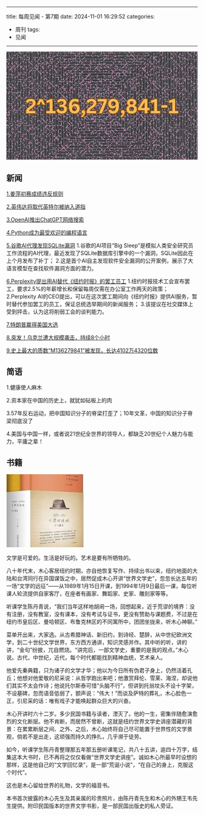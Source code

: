 
---
title: 每周见闻 - 第7期
date: 2024-11-01 16:29:52
categories:
- 周刊
tags:
- 见闻
---

![](/images/2024/2024110704.webp)

## 新闻
[1.姜萍初赛成绩违反规则](https://m.weibo.cn/search?containerid=231522type%3D1%26t%3D10%26q%3D%23%E5%A7%9C%E8%90%8D%E5%88%9D%E8%B5%9B%E6%88%90%E7%BB%A9%E8%BF%9D%E5%8F%8D%E8%A7%84%E5%88%99%23&extparam=%23%E5%A7%9C%E8%90%8D%E5%88%9D%E8%B5%9B%E6%88%90%E7%BB%A9%E8%BF%9D%E5%8F%8D%E8%A7%84%E5%88%99%23)

[2.英伟达将取代英特尔被纳入道指](https://cn.wsj.com/articles/%E8%8B%B1%E4%BC%9F%E8%BE%BE%E5%B0%86%E5%8F%96%E4%BB%A3%E8%8B%B1%E7%89%B9%E5%B0%94%E5%8A%A0%E5%85%A5%E9%81%93%E6%8C%87-228cfb55)

[3.OpenAI推出ChatGPT网络搜索](https://www.wired.com/story/chatgpt-ai-search-update-openai/?utm_source=www.threenhalf.com&utm_medium=referral&utm_campaign=openai-chatgpt-meta)

[4.Python成为最受欢迎的编程语言](https://github.blog/news-insights/octoverse/octoverse-2024/?utm_source=www.threenhalf.com&utm_medium=referral&utm_campaign=openai-chatgpt-meta)

[5.谷歌AI代理发现SQLite漏洞](https://au.pcmag.com/ai/108079/googles-big-sleep-ai-project-uncovers-real-software-vulnerabilities)
1.谷歌的AI项目“Big Sleep”是模拟人类安全研究员工作流程的AI代理，最近发现了SQLite数据库引擎中的一个漏洞，SQLite因此在上个月发布了补丁；
2.这是首个AI自主发现软件安全漏洞的公开案例，展示了大语言模型在查找软件漏洞方面的潜力。

[6.Perplexity提出用AI替代《纽约时报》的罢工员工](https://techcrunch.com/2024/11/04/perplexity-ceo-offers-ai-companys-services-to-replace-striking-nyt-staff/?utm_source=www.threenhalf.com&utm_medium=referral&utm_campaign=ai-sqlite-uber-gps)
1.纽约时报技术工会宣布罢工，要求2.5%的年薪增长和保留每周仅需在办公室工作两天的政策；
2.Perplexity AI的CEO提出，可以在这次罢工期间向《纽约时报》提供AI服务，暂时替代参加罢工的员工，保证总统选举期间的新闻服务；
3.该提议在社交媒体上受到抨击，认为这将削弱工会的谈判能力。

[7.特朗普赢得美国大选](https://news.ifeng.com/c/8eIBMI3Wvl5)

[8.突发！乌克兰遭大规模袭击，持续8个小时](https://mp.weixin.qq.com/s/HS9Fx1Nwg_IAT24bAJAXLw)

[9.史上最大的质数“M136279841”被发现，长达4102万4320位数](https://www.163.com/dy/article/JF9HFDUG0514B52J.html)



## 简语

1.健康使人麻木

2.资本家在中国的历史上，就犹如砧板上的肉

3.57年反右运动，把中国知识分子的脊梁打歪了；10年文革，中国的知识分子脊梁彻底没了

4.美国与中国一样，或者说21世纪全世界的领导人，都缺乏20世纪个人魅力与能力，平庸之辈！

## 书籍

![文学回忆录](/images/2024/wenxuehuiyilu.jfif)

文学是可爱的。生活是好玩的。艺术是要有所牺牲的。

八十年代末，木心客居纽约时期，亦自他恢复写作、持续出书以来，纽约地面的大陆和台湾同行在异国谋饭之中，居然促成木心开讲“世界文学史”，忽忽长达五年的一场“文学的远征”——从1989年1月15日开课，到1994年1月9日最后一课，每位听课人轮流提供自家客厅，在座者有画家、舞蹈家、史家、雕刻家等等。

听课学生陈丹青说，“我们当年这样地胡闹一场，回想起来，近于荒谬的境界：没有注册，没有教室，没有课本，没有考试与证书，更没有赞助与课题费，不过是在纽约市皇后区、曼哈顿区、布鲁克林区的不同寓所中，团团坐拢来，听木心神聊。”

菜单开出来，大家选。从古希腊神话、新旧约，到诗经、楚辞，从中世纪欧洲文学，到二十世纪文学世界，东方西方通讲，知识灵感并作。其中听的听，讲的讲，“金句”纷披，兀自燃烧。“讲完后，一部文学史，重要的是我的观点。”木心说。古代，中世纪，近代，每个时代都能找到精神血统，艺术亲人。

他爱先秦典籍，只为诸子的文学才华；他以为今日所有伪君子身上，仍然活着孔丘；他想对他爱敬的尼采说：从哲学跑出来吧；他激赏拜伦、雪莱、海涅，却说他们其实不太会作诗；他说托尔斯泰可惜“头脑不行”，但讲到托翁坟头不设十字架，不设墓碑，忽而语音低弱了，颤声说：“伟大！”而谈及萨特的葬礼，木心脸色一正，引尼采的话：唯有戏子才能唤起群众巨大的兴奋。

木心开讲时六十二岁。多少民国书籍与读者，湮灭了。他的一生，密集伴随愈演愈烈的文化断层。他不肯断，而居然不曾断，这就是纽约世界文学史讲座潜藏的背景：在累累断层之间、之外、之后，木心始终将自己尽可能置于世界性的文学景观，倘若不是出走，这顽强而持久的挣扎，几乎濒于徒劳。

如今，听课学生陈丹青整理那五年那五册听课笔记，共八十五讲，逾四十万字，结集这本大书时，已不再将之仅仅看做“世界文学史讲座”。诚如木心所最早时设想的那样，这是他自己的“文学回忆录”，是一部“荒诞小说”，“在自己的身上，克服这个时代”。

这也是木心留给世界的礼物，文学的福音书。

本书首次披露的木心先生及其亲属的珍贵照片，由陈丹青先生和木心的外甥王韦先生提供。附印民国版本的世界文学书影，是一部民国出版史的私人旁证。




